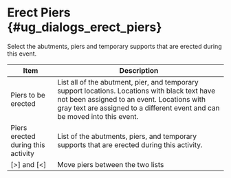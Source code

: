Erect Piers {#ug_dialogs_erect_piers}
==============================================
Select the abutments, piers and temporary supports that are erected during this event.

Item | Description
-----|--------------
Piers to be erected | List all of the abutment, pier, and temporary support locations. Locations with black text have not been assigned to an event. Locations with gray text are assigned to a different event and can be moved into this event.
Piers erected during this activity | List of the abutments, piers, and temporary supports that are erected during this activity.
[>] and [<] | Move piers between the two lists
